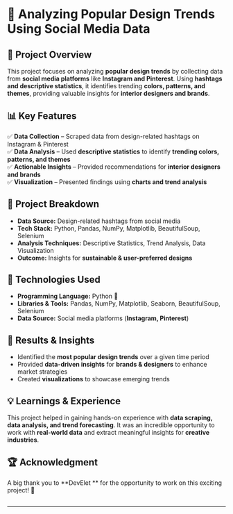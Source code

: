 # 📌 Analyzing Popular Design Trends Using Social Media Data

## 🚀 Project Overview

This project focuses on analyzing **popular design trends** by collecting data from **social media platforms** like **Instagram and Pinterest**. Using **hashtags and descriptive statistics**, it identifies trending **colors, patterns, and themes**, providing valuable insights for **interior designers and brands**.

## 📊 Key Features

✅ **Data Collection** – Scraped data from design-related hashtags on Instagram & Pinterest\
✅ **Data Analysis** – Used **descriptive statistics** to identify **trending colors, patterns, and themes**\
✅ **Actionable Insights** – Provided recommendations for **interior designers and brands**\
✅ **Visualization** – Presented findings using **charts and trend analysis**

## 📂 Project Breakdown

- **Data Source:** Design-related hashtags from social media
- **Tech Stack:** Python, Pandas, NumPy, Matplotlib, BeautifulSoup, Selenium
- **Analysis Techniques:** Descriptive Statistics, Trend Analysis, Data Visualization
- **Outcome:** Insights for **sustainable & user-preferred designs**

## 🔧 Technologies Used

- **Programming Language:** Python 🐍
- **Libraries & Tools:** Pandas, NumPy, Matplotlib, Seaborn, BeautifulSoup, Selenium
- **Data Source:** Social media platforms (**Instagram, Pinterest**)

## 🎯 Results & Insights

- Identified the **most popular design trends** over a given time period
- Provided **data-driven insights** for **brands & designers** to enhance market strategies
- Created **visualizations** to showcase emerging trends

## 💡 Learnings & Experience

This project helped in gaining hands-on experience with **data scraping, data analysis, and trend forecasting**. It was an incredible opportunity to work with **real-world data** and extract meaningful insights for **creative industries**.

## 🏆 Acknowledgment

A big thank you to **DevElet ** for the opportunity to work on this exciting project! 🚀

##

---
